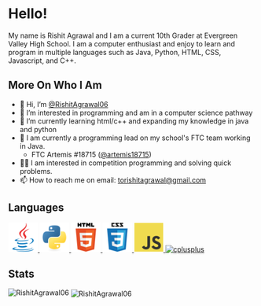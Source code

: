 # Hello!
My name is Rishit Agrawal and I am a current 10th Grader at Evergreen Valley High School. I am a computer enthusiast and enjoy to learn and program in multiple languages such as Java, Python, HTML, CSS, Javascript, and C++. 

## More On Who I Am
- 👋 Hi, I’m [@RishitAgrawal06](https://github.com/RishitAgrawal06)
- 👀 I’m interested in programming and am in a computer science pathway
- 🌱 I’m currently learning html/c++ and expanding my knowledge in java and python
- 🤖 I am currently a programming lead on my school's FTC team working in Java.
   - FTC Artemis #18715 ([@artemis18715](https://github.com/artemis18715))
- 🧑‍💻 I am interested in competition programming and solving quick problems.
- 📫 How to reach me on email: torishitagrawal@gmail.com

## Languages
<p align="left">
<g>
<a href="https://www.java.com" target="_blank"> <img src="https://raw.githubusercontent.com/devicons/devicon/master/icons/java/java-original.svg" alt="java" margin-right="20" width="60" height="60"/> </a>
<a href="https://www.python.org/" target="_blank"> <img src="https://raw.githubusercontent.com/devicons/devicon/master/icons/python/python-original.svg" alt="python" margin-right="20" width="60" height="60"/> </a>
<a href="https://www.w3.org/html/" target="_blank"> <img src="https://raw.githubusercontent.com/devicons/devicon/master/icons/html5/html5-original-wordmark.svg" alt="html5" margin-right="20" width="60" height="60"/> </a>
<a href="https://www.w3schools.com/css/" target="_blank"> <img src="https://raw.githubusercontent.com/devicons/devicon/master/icons/css3/css3-original-wordmark.svg" alt="css3" margin-right="20" width="60" height="60"/> </a>
<a href="https://developer.mozilla.org/en-US/docs/Web/JavaScript" target="_blank"> <img src="https://raw.githubusercontent.com/devicons/devicon/master/icons/javascript/javascript-original.svg" alt="javascript" width="60" margin-right="20" height="60"/> </a>
<a href="https://www.w3schools.com/CPP/default.asp" target="_blank"> <img src="https://upload.wikimedia.org/wikipedia/commons/1/18/ISO_C%2B%2B_Logo.svg" alt="cplusplus" margin-right="20" width="60" height="60"/> </a>
<g>
   
## Stats
<p><img align="left" src="https://github-readme-stats.vercel.app/api/top-langs?username=RishitAgrawal06&show_icons=true&locale=en&layout=compact" alt="RishitAgrawal06" /></p>

<p>&nbsp;<img align="center" src="https://github-readme-stats.vercel.app/api?username=RishitAgrawal06&show_icons=true&locale=en&layout=compact" alt="RishitAgrawal06" /></p>

<!---
RishitAgrawal06/RishitAgrawal06 is a ✨ special ✨ repository because its `README.md` (this file) appears on your GitHub profile.
You can click the Preview link to take a look at your changes.
--->
